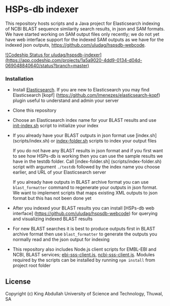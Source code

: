# HSPs-db indexer

This repository hosts scripts and a Java project
for Elasticsearch indexing of NCBI BLAST sequence similarity search
results, in json and SAM formats.
We have started working on SAM output files only recently;
we do not yet have web interface support for the indexed SAM outputs as we have
for the indexed json outputs, https://github.com/uludag/hspsdb-webcode.

[ ![Codeship Status for uludag/hspsdb-indexer]
(https://app.codeship.com/projects/1a5a9020-4dd9-0134-d04d-069048840640/status?branch=master)](https://app.codeship.com/projects/170651)

### Installation ###

* Install [Elasticsearch](https://www.elastic.co/downloads/elasticsearch).
  If you are new to Elasticsearch you may find Elasticsearch [kopf]
  (https://github.com/lmenezes/elasticsearch-kopf) plugin useful
  to understand and admin your server

* Clone this repository

* Choose an Elasticsearch index name for your BLAST results
  and use [init-index.sh](scripts/init-index.sh)
  script to initialize your index

* If you already have your BLAST outputs in json format use [index.sh]
  (scripts/index.sh)
  or [index-folder.sh](scripts/index-folder.sh) scripts
  to index your output files

  If you do not have any BLAST results in json format and if you first want to
  see how HSPs-db is working then you can use the sample results we
  have in the testdb folder. Call [index-folder.sh]
  (scripts/index-folder.sh) script with argument `./testdb`
  followed by the index name you choose earlier, and URL of your Elasticsearch
  server

  If you already have outputs in BLAST archive format you can use
  `blast_formatter` command to regenerate your outputs in json format.
  We want to implement scripts that maps existing XML outputs to json format
  but this has not been done yet

* After you indexed your BLAST results you can install [HSPs-db web interface]
  (https://github.com/uludag/hspsdb-webcode)
  for querying and visualizing indexed BLAST results

* For new BLAST searches it is best to produce outputs first in BLAST archive format
  then use `blast_formatter` to generate the outputs you normally read
  and the json output for indexing

* This repository also includes Node.js client scripts for EMBL-EBI and NCBI,
  BLAST services; [ebi-sss-client.js](scripts/ebi-sss-client.js),
  [ncbi-sss-client.js](scripts/ncbi-sss-client.js).
  Modules required by the scripts can be installed
  by running `npm install` from project root folder

## License

Copyright (c) King Abdullah University of Science and Technology, Thuwal, SA
